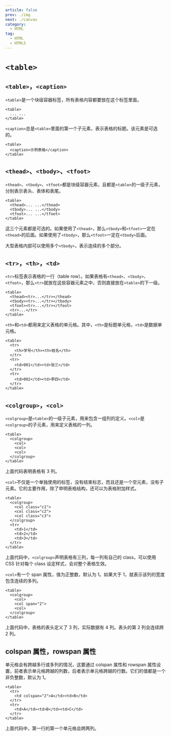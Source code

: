 ```yaml
---
article: false
prev: ./img
next: ./canvas
category:
  - HTML
tag:
  - HTML
  - HTML5
---
```


# `<table>`

## `<table>`，`<caption>`

`<table>`是一个块级容器标签，所有表格内容都要放在这个标签里面。

```html:no-line-numbers
<table>
  ... ...
</table>
```

`<caption>`总是`<table>`里面的第一个子元素，表示表格的标题。该元素是可选的。

```html:no-line-numbers
<table>
  <caption>示例表格</caption>
</table>
```

## `<thead>`、`<tbody>`、`<tfoot>`

`<thead>`、`<tbody>`、`<tfoot>`都是块级容器元素，且都是`<table>`的一级子元素，分别表示表头、表体和表尾。

```html:no-line-numbers
<table>
  <thead>... ...</thead>
  <tbody>... ...</tbody>
  <tfoot>... ...</tfoot>
</table>
```

这三个元素都是可选的。如果使用了`<thead>`，那么`<tbody>`和`<tfoot>`一定在`<thead>`的后面。如果使用了`<tbody>`，那么`<tfoot>`一定在`<tbody>`后面。

大型表格内部可以使用多个`<tbody>`，表示连续的多个部分。

## `<tr>`，`<th>`，`<td>`

`<tr>`标签表示表格的一行（table row）。如果表格有`<thead>`、`<tbody>`、`<tfoot>`，那么`<tr>`就放在这些容器元素之中，否则直接放在`<table>`的下一级。

```html:no-line-numbers
<table>
  <thead><tr>...</tr></thead>
  <tbody><tr>...</tr></tbody>
  <tfoot><tr>...</tr></tfoot>
  <tr>...</tr>
</table>
```

`<th>`和`<td>`都用来定义表格的单元格。其中，`<th>`是标题单元格，`<td>`是数据单元格。

```html:no-line-numbers
<table>
  <tr>
    <th>学号</th><th>姓名</th>
  </tr>
  <tr>
    <td>001</td><td>张三</td>
  </tr>
  <tr>
    <td>002</td><td>李四</td>
  </tr>
</table>
```

## `<colgroup>`，`<col>`

`<colgroup>`是`<table>`的一级子元素，用来包含一组列的定义。`<col>`是`<colgroup>`的子元素，用来定义表格的一列。

```html:no-line-numbers
<table>
  <colgroup>
    <col>
    <col>
    <col>
  </colgroup>
</table>
```

上面代码表明表格有 3 列。

`<col>`不仅是一个单独使用的标签，没有结束标志，而且还是一个空元素，没有子元素。它的主要作用，除了申明表格结构，还可以为表格附加样式。

```html:no-line-numbers
<table>
  <colgroup>
    <col class="c1">
    <col class="c2">
    <col class="c3">
  </colgroup>
  <tr>
    <td>1</td>
    <td>2</td>
    <td>3</td>
  </tr>
</table>
```

上面代码中，`<colgroup>`声明表格有三列，每一列有自己的 class，可以使用 CSS 针对每个 class 设定样式，会对整个表格生效。

`<col>`有一个 span 属性，值为正整数，默认为 1。如果大于 1，就表示该列的宽度包含连续的多列。

```html:no-line-numbers
<table>
  <colgroup>
    <col>
    <col span="2">
    <col>
  </colgroup>
</table>
```

上面代码中，表格的表头定义了 3 列，实际数据有 4 列。表头的第 2 列会连续跨 2 列。

## colspan 属性，rowspan 属性

单元格会有跨越多行或多列的情况，这要通过 colspan 属性和 rowspan 属性设置，前者表示单元格跨越的列数，后者表示单元格跨越的行数。它们的值都是一个非负整数，默认为 1。

```html:no-line-numbers
<table>
  <tr>
    <td colspan="2">A</td><td>B</td>
  </tr>
  <tr>
    <td>A</td><td>B</td><td>C</td>
  </tr>
</table>
```

上面代码中，第一行的第一个单元格会跨两列。
